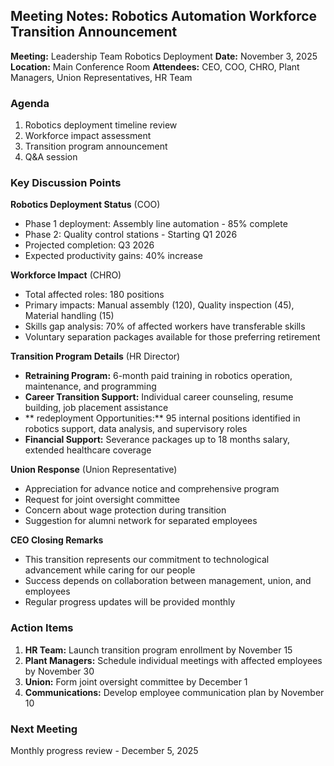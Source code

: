 ## Meeting Notes: Robotics Automation Workforce Transition Announcement

**Meeting:** Leadership Team Robotics Deployment
**Date:** November 3, 2025
**Location:** Main Conference Room
**Attendees:** CEO, COO, CHRO, Plant Managers, Union Representatives, HR Team

### Agenda
1. Robotics deployment timeline review
2. Workforce impact assessment
3. Transition program announcement
4. Q&A session

### Key Discussion Points

**Robotics Deployment Status** (COO)
- Phase 1 deployment: Assembly line automation - 85% complete
- Phase 2: Quality control stations - Starting Q1 2026
- Projected completion: Q3 2026
- Expected productivity gains: 40% increase

**Workforce Impact** (CHRO)
- Total affected roles: 180 positions
- Primary impacts: Manual assembly (120), Quality inspection (45), Material handling (15)
- Skills gap analysis: 70% of affected workers have transferable skills
- Voluntary separation packages available for those preferring retirement

**Transition Program Details** (HR Director)
- **Retraining Program:** 6-month paid training in robotics operation, maintenance, and programming
- **Career Transition Support:** Individual career counseling, resume building, job placement assistance
- ** redeployment Opportunities:** 95 internal positions identified in robotics support, data analysis, and supervisory roles
- **Financial Support:** Severance packages up to 18 months salary, extended healthcare coverage

**Union Response** (Union Representative)
- Appreciation for advance notice and comprehensive program
- Request for joint oversight committee
- Concern about wage protection during transition
- Suggestion for alumni network for separated employees

**CEO Closing Remarks**
- This transition represents our commitment to technological advancement while caring for our people
- Success depends on collaboration between management, union, and employees
- Regular progress updates will be provided monthly

### Action Items
1. **HR Team:** Launch transition program enrollment by November 15
2. **Plant Managers:** Schedule individual meetings with affected employees by November 30
3. **Union:** Form joint oversight committee by December 1
4. **Communications:** Develop employee communication plan by November 10

### Next Meeting
Monthly progress review - December 5, 2025
